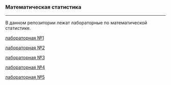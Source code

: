 ### Математическая статистика
---
В данном репозитории лежат лабораторные по математической статистике.

[лабораторная №1](https://github.com/georgedem975/mathematical_statistics/blob/master/lab-1/LAB.md)

[лабораторная №2](https://github.com/georgedem975/mathematical_statistics/blob/master/lab-2/LAB.md)

[лабораторная №3]()

[лабораторная №4]()

[лабораторная №5]()